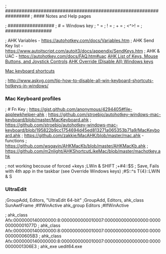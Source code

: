 ; #################################################################
; #### Notes and Help pages

; #################
; # = Windows key
; ^ = <CTRL>
; ! = <ALT>
; + = <Shift>
; <^>! = <AltGr>
; #################

; AHK Variables - https://autohotkey.com/docs/Variables.htm
; AHK Send Key list - https://www.autoitscript.com/autoit3/docs/appendix/SendKeys.htm
; AHK & UAC - https://autohotkey.com/docs/FAQ.htm#uac
[AHK List of Keys, Mouse Buttons, and Joystick Controls](https://autohotkey.com/docs/KeyList.htm)
[AHK Override (Disable All) Windows keys](https://autohotkey.com/docs/misc/Override.htm)

[Mac keyboard shortcuts](https://support.apple.com/en-us/HT201236)

; http://www.askvg.com/tip-how-to-disable-all-win-keyboard-shortcuts-hotkeys-in-windows/


### Mac Keyboard profiles ###
; # Fn Key
; https://gist.github.com/anonymous/4294405#file-applewkhelper-ahk
; https://github.com/stroebjo/autohotkey-windows-mac-keyboard/blob/master/MacKeyboard.ahk
; https://github.com/stroebjo/autohotkey-windows-mac-keyboard/blob/195822b9cc1754694d45ed813271a065353b71a9/MacKeyboard.ahk
; https://github.com/zakkie/MacAHK/blob/master/mac.ahk - functions
; https://github.com/wsgavin/AHKMacKb/blob/master/AHKMacKb.ahk
; https://github.com/m2nlight/AHKShortcutLikeMac/blob/master/machotkey.ahk

; not working becouse of forced <win>+keys
;LWin & SHIFT
;+#4::$S
; Save, Fails with 4th app in the taskbar (see Override Windows keys)
;#S::^s		T{4}::LWIN & S

### UltraEdit
;GroupAdd, Editors, "UltraEdit 64-bit"
;GroupAdd, Editors, ahk_class SunAwtFrame 
;#IfWinActive ahk_group Editors
;#IfWinActive

; ahk_class Afx:0000000140000000:8:0000000000010007:0000000000000000:000000000001077D
; ahk_class Afx:0000000140000000:8:0000000000010007:0000000000000000:00000000000605B3
; ahk_class Afx:0000000140000000:8:0000000000010007:0000000000000000:00000000001306E3
; ahk_exe uedit64.exe
